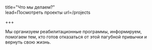 title="Что мы делаем?"  
lead=Посмотреть проекты
url=/projects  

+++

Мы организуем реабилитационные программы, информируем, помогаем тем, кто готов отказаться от этой пагубной привычки и вернуть свою жизнь.
